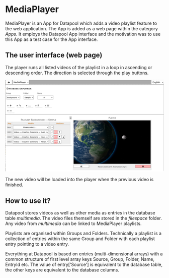 # MediaPlayer
MediaPlayer is an App for Datapool which adds a video playlist feature to the web application.
The App is added as a web page within the category *Apps*. It employs the Datapool App interface and the motivation was to use this App as a test case for the App interface.

## The user interface (web page)
The player runs all listed videos of the playlist in a loop in ascending or descending order.
The direction is selected through the play buttons.

![Web page screenshot](./assets/sample-playlist.png)

The new video will be loaded into the player when the previous video is finished. 

## How to use it?
Datapool stores videos as well as other media as entries in the database table *multimedia*.
The video files themself are stored in the *filespace* folder. Any video from *multimedia* can be linked to MediaPlayer playlists.

Playlists are organised within Groups and Folders.
Technically a playlist is a collection of entries within the same Group and Folder with each playlist entry pointing to a video entry.

Everything at Datapool is based on entries (multi-dimensional arrays) with a common structure of first level array keys Source, Group, Folder, Name, EntryId etc.
The value of entry\[\'Source\'\] is equivalent to the database table, the other keys are equivalent to the database columns.
